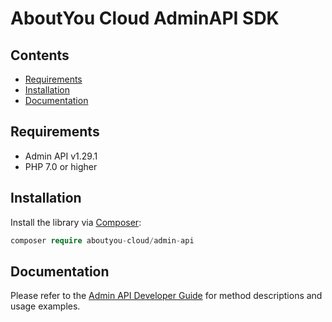 # AboutYou Cloud AdminAPI SDK

## Contents

* [Requirements](#requirements)
* [Installation](#installation)
* [Documentation](#documentation)

## Requirements

* Admin API v1.29.1
* PHP 7.0 or higher

## Installation

Install the library via [Composer](https://getcomposer.org/):

```php
composer require aboutyou-cloud/admin-api
```

## Documentation

Please refer to the [Admin API Developer Guide](https://scayle.dev/en/dev/admin-api/introduction) for method descriptions and usage examples.
